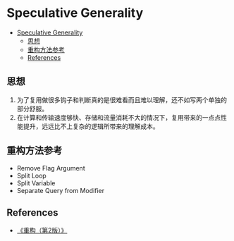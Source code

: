 # Speculative Generality

<!-- TOC -->

- [Speculative Generality](#speculative-generality)
    - [思想](#思想)
    - [重构方法参考](#重构方法参考)
    - [References](#references)

<!-- /TOC -->


## 思想
1. 为了复用做很多钩子和判断真的是很难看而且难以理解，还不如写两个单独的部分舒服。
2. 在计算和传输速度够快、存储和流量消耗不大的情况下，复用带来的一点点性能提升，远远比不上复杂的逻辑所带来的理解成本。


## 重构方法参考
* Remove Flag Argument
* Split Loop
* Split Variable
* Separate Query from Modifier


## References
* [《重构（第2版）》](https://book.douban.com/subject/33400354/)
